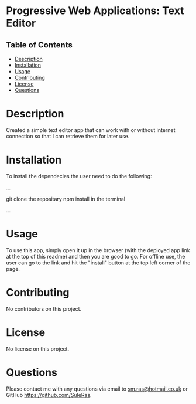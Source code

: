 # Progressive Web Applications: Text Editor

## Table of Contents

- [Description](#Description)
- [Installation](#Installation)
- [Usage](#Usage)
- [Contributing](#Contributing)
- [License](#license)
- [Questions](#questions)


# Description
Created a simple text editor app that can work with or without internet connection so that I can retrieve them for later use.


# Installation
To install the dependecies the user need to do the following:

...

git clone the repositary
npm install in the terminal

...


# Usage
To use this app, simply open it up in the browser (with the deployed app link at the top of this readme) and then you are good to go. For offline use, the user can go to the link and hit the "install" button at the top left corner of the page.

# Contributing
No contributors on this project.


# License
No license on this project.

# Questions
Please contact me with any questions via email to sm.ras@hotmail.co.uk or GitHub https://github.com/SuleRas.

